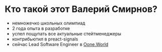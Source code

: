# Кто такой этот Валерий Смирнов?
- немножечко школьных олимпиад
- 2 года опыта в разработке 
- успел пощупать все актуальные стейтменеджеры
- контрибьютил в preact-signals
- сейчас Lead Software Engineer в [Oone.World](https://oone.world)